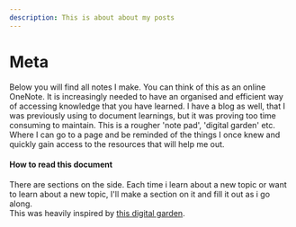 ```yaml
---
description: This is about about my posts
---
```


# Meta

Below you will find all notes I make. You can think of this as an online OneNote. It is increasingly needed to have an organised and efficient way of accessing knowledge that you have learned. I have a blog as well, that I was previously using to document learnings, but it was proving too time consuming to maintain. This is a rougher 'note pad', 'digital garden' etc. Where I can go to a page and be reminded of the things I once knew and quickly gain access to the resources that will help me out. 

#### How to read this document

There are sections on the side. Each time i learn about a new topic or want to learn about a new topic, I'll make a section on it and fill it out as i go along.   
This was heavily inspired by [this digital garden](https://wiki.nikitavoloboev.xyz/macos/macos-apps).



